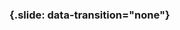 ### {.slide: data-transition="none"}

<object class="svgplot" data="../slides/diagrams/user-centric-data.svg">
</object>

